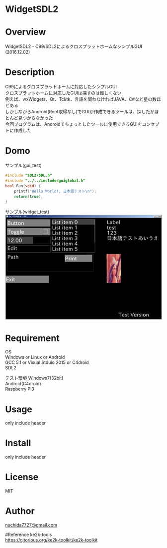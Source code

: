 ﻿WidgetSDL2
====

# Overview
WidgetSDL2 - C99/SDL2によるクロスプラットホームなシンプルGUI
(2016.12.02)

# Description
C99によるクロスプラットホームに対応したシンプルGUI  
クロスプラットホームに対応したGUIは探すのは難しくない  
例えば、wxWidgets、Qt、Tcl/tk、言語を問わなければJAVA、C#など星の数ほどある  
しかしながらAndroid(Root取得なし)でGUIが作成できるツールは、探したがほとんど見つからなかった  
今回プログラムは、Androidでちょっとしたツールに使用できるGUIをコンセプトに作成した  

# Domo
サンプル(gui_test)  
```c:main.c
#include "SDL2/SDL.h"
#include "../../include/guiglobal.h"
bool Run(void) {
    printf("Hello World!, 日本語テスト\n");
    return(true);
}
```
サンプル(widget_test)  
![サンプル](./doc/sample.jpg)

# Requirement
OS  
Windows or Linux or Android  
GCC 5.1 or Visual Stduio 2015 or C4droid  
SDL2  

テスト環境
Windows7(32bit)  
Android(C4droid)  
Raspberry Pi3  

# Usage
only include header

# Install
only include header

# License
MIT

# Author
nuchida7727@gmail.com

#Reference
ke2k-tools  
https://gitorious.org/ke2k-toolkit/ke2k-toolkit  

